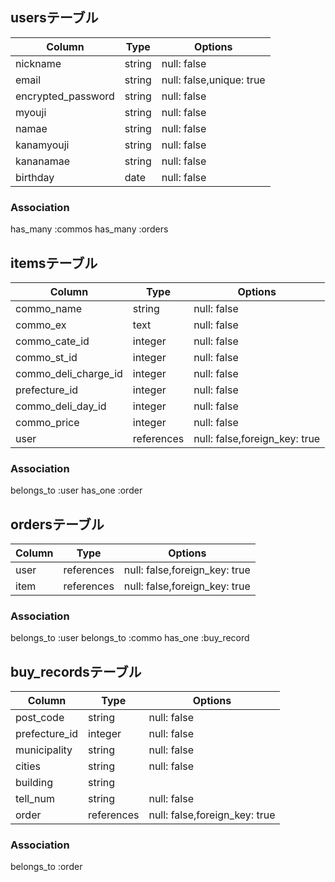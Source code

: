 ## usersテーブル

|Column            |Type    |Options    |
|------------------|--------|-----------|
|nickname          |string  |null: false|
|email             |string  |null: false,unique: true|
|encrypted_password|string  |null: false|
|myouji            |string  |null: false|
|namae             |string  |null: false|
|kanamyouji        |string  |null: false|
|kananamae         |string  |null: false|
|birthday          |date    |null: false|

### Association
has_many :commos
has_many :orders

## itemsテーブル

|Column               |Type       |Options    |
|---------------------|-----------|-----------|
|commo_name           |string     |null: false|
|commo_ex             |text       |null: false|
|commo_cate_id        |integer    |null: false|
|commo_st_id          |integer    |null: false|
|commo_deli_charge_id |integer    |null: false|
|prefecture_id        |integer    |null: false|
|commo_deli_day_id    |integer    |null: false|
|commo_price          |integer    |null: false|
|user                 |references |null: false,foreign_key: true|

### Association
belongs_to :user
has_one :order

## ordersテーブル

|Column            |Type      |Options    |
|------------------|----------|-----------|
|user              |references|null: false,foreign_key: true|
|item              |references|null: false,foreign_key: true|

### Association
belongs_to :user
belongs_to :commo
has_one :buy_record

## buy_recordsテーブル

|Column              |Type    |Options    |
|--------------------|--------|-----------|
|post_code           |string  |null: false|
|prefecture_id       |integer |null: false|
|municipality        |string  |null: false|
|cities              |string  |null: false|
|building            |string  |           |
|tell_num            |string  |null: false|
|order               |references|null: false,foreign_key: true|

### Association
belongs_to :order